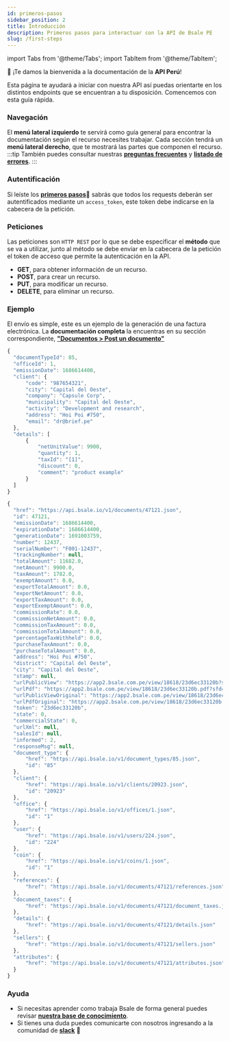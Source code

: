 ```yaml
---
id: primeros-pasos
sidebar_position: 2
title: Introducción
description: Primeros pasos para interactuar con la API de Bsale PE
slug: /first-steps
---
```

import Tabs from '@theme/Tabs';
import TabItem from '@theme/TabItem';

👋 ¡Te damos la bienvenida a la documentación de la **API Perú**! 


Esta página te ayudará a iniciar con nuestra API así puedas orientarte en los distintos endpoints que se encuentran a tu disposición. Comencemos con esta guía rápida.

### Navegación
El **menú lateral izquierdo** te servirá como guía general para encontrar la documentación según el recurso necesites trabajar. 
Cada sección tendrá un **menú lateral derecho**, que te mostrará las partes que componen el recurso.
:::tip
También puedes consultar nuestras [**preguntas frecuentes**](/faq) y [**listado de errores**](/faq#400).
:::

### Autentificación
Si leíste los [**primeros pasos**](/get-started)📎 sabrás que todos los requests deberán ser autentificados mediante un `access_token`, este token debe indicarse en la cabecera de la petición.

### Peticiones
Las peticiones son `HTTP REST` por lo que se debe especificar el **método** que se va a utilizar, junto al método se debe enviar en la cabecera de la petición el token de acceso que permite la autenticación en la API.
- **GET**, para obtener información de un recurso.
- **POST**, para crear un recurso.
- **PUT**, para modificar un recurso.
- **DELETE**, para eliminar un recurso.

### Ejemplo
El envío es simple, este es un ejemplo de la generación de una factura electrónica. La **documentación completa** la encuentras en su sección correspondiente, [**"Documentos > Post un documento"**](/PE/documentos)

<Tabs className="unique-tabs">
  <TabItem value="Request">

  ```js
{
    "documentTypeId": 85,
    "officeId": 1,
    "emissionDate": 1686614400,
    "client": {
        "code": "987654321",
        "city": "Capital del Oeste",
        "company": "Capsule Corp",
        "municipality": "Capital del Oeste",
        "activity": "Development and research",
        "address": "Hoi Poi #750",
        "email": "dr@brief.pe"
    },
    "details": [
        {
            "netUnitValue": 9900,
            "quantity": 1,
            "taxId": "[1]",
            "discount": 0,
            "comment": "product example"
        }
    ]
}
```

  </TabItem>
  <TabItem value="Response">

  ```js 
{
    "href": "https://api.bsale.io/v1/documents/47121.json",
    "id": 47121,
    "emissionDate": 1686614400,
    "expirationDate": 1686614400,
    "generationDate": 1691003759,
    "number": 12437,
    "serialNumber": "F001-12437",
    "trackingNumber": null,
    "totalAmount": 11682.0,
    "netAmount": 9900.0,
    "taxAmount": 1782.0,
    "exemptAmount": 0.0,
    "exportTotalAmount": 0.0,
    "exportNetAmount": 0.0,
    "exportTaxAmount": 0.0,
    "exportExemptAmount": 0.0,
    "commissionRate": 0.0,
    "commissionNetAmount": 0.0,
    "commissionTaxAmount": 0.0,
    "commissionTotalAmount": 0.0,
    "percentageTaxWithheld": 0.0,
    "purchaseTaxAmount": 0.0,
    "purchaseTotalAmount": 0.0,
    "address": "Hoi Poi #750",
    "district": "Capital del Oeste",
    "city": "Capital del Oeste",
    "stamp": null,
    "urlPublicView": "https://app2.bsale.com.pe/view/18618/23d6ec33120b?sfd=99",
    "urlPdf": "https://app2.bsale.com.pe/view/18618/23d6ec33120b.pdf?sfd=99",
    "urlPublicViewOriginal": "https://app2.bsale.com.pe/view/18618/23d6ec33120b",
    "urlPdfOriginal": "https://app2.bsale.com.pe/view/18618/23d6ec33120b.pdf",
    "token": "23d6ec33120b",
    "state": 0,
    "commercialState": 0,
    "urlXml": null,
    "salesId": null,
    "informed": 2,
    "responseMsg": null,
    "document_type": {
        "href": "https://api.bsale.io/v1/document_types/85.json",
        "id": "85"
    },
    "client": {
        "href": "https://api.bsale.io/v1/clients/20923.json",
        "id": "20923"
    },
    "office": {
        "href": "https://api.bsale.io/v1/offices/1.json",
        "id": "1"
    },
    "user": {
        "href": "https://api.bsale.io/v1/users/224.json",
        "id": "224"
    },
    "coin": {
        "href": "https://api.bsale.io/v1/coins/1.json",
        "id": "1"
    },
    "references": {
        "href": "https://api.bsale.io/v1/documents/47121/references.json"
    },
    "document_taxes": {
        "href": "https://api.bsale.io/v1/documents/47121/document_taxes.json"
    },
    "details": {
        "href": "https://api.bsale.io/v1/documents/47121/details.json"
    },
    "sellers": {
        "href": "https://api.bsale.io/v1/documents/47121/sellers.json"
    },
    "attributes": {
        "href": "https://api.bsale.io/v1/documents/47121/attributes.json"
    }
}
```
  
  </TabItem>
</Tabs>


### Ayuda

- Si necesitas aprender como trabaja Bsale de forma general puedes revisar [**nuestra base de conocimiento**](https://ayuda.bsale.com.pe/support/home).
- Si tienes una duda puedes comunicarte con nosotros ingresando a la comunidad de [**slack**](https://bsaledev.slack.com/join/shared_invite/zt-1h1cqt05g-fqnTiREZYN8g47gf~caO5w#/shared-invite/email) 👋